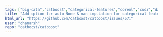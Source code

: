 ```yaml
---
tags: ["big-data","catboost","categorical-features","coreml","cuda","data-mining","data-science","decision-trees","feature-request","gbdt","gbm","gpu","gpu-computing","gradient-boosting","help-wanted","kaggle","machine-learning","python","r","tutorial"]
title: "Add option for auto None & nan imputation for categorical features"
html_url: "https://github.com/catboost/catboost/issues/571"
user: "chanansh"
repo: "catboost/catboost"
---
```


